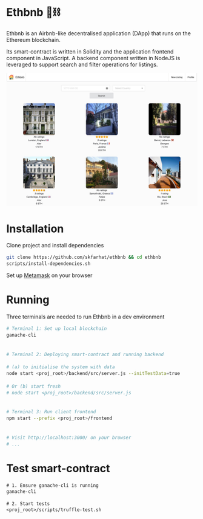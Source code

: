 # Ethbnb 🏡⛓

Ethbnb is an Airbnb-like decentralised application (DApp) that runs on the Ethereum blockchain.

Its smart-contract is written in Solidity and the application frontend component in JavaScript.
A backend component written in NodeJS is leveraged to support search and filter operations for listings.

![GitHub Logo](/doc/images/frontend.jpg)

# Installation

Clone project and install dependencies
```bash
git clone https://github.com/skfarhat/ethbnb && cd ethbnb
scripts/install-dependencies.sh
```

Set up [Metamask](https://metamask.io/) on your browser

# Running

Three terminals are needed to run Ethbnb in a dev environment
```bash
# Terminal 1: Set up local blockchain
ganache-cli


# Terminal 2: Deploying smart-contract and running backend

# (a) to initialise the system with data
node start <proj_root>/backend/src/server.js --initTestData=true

# Or (b) start fresh
# node start <proj_root>/backend/src/server.js


# Terminal 3: Run client frontend
npm start --prefix <proj_root>/frontend


# Visit http://localhost:3000/ on your browser
# ...
```

# Test smart-contract

```
# 1. Ensure ganache-cli is running
ganache-cli

# 2. Start tests
<proj_root>/scripts/truffle-test.sh
```